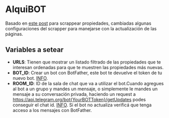 # AlquiBOT

Basado en [este post](https://dev.to/fernandezpablo/scrappeando-propiedades-con-python-4cp8) para scrappear propiedades, cambiadas algunas configuraciones del scrapper para manejarse con la actualización de las páginas.


## Variables a setear

- **URLS**: Tienen que mostrar un listado filtrado de las propiedades que te interesan ordenadas para que te muestren las propiedades más nuevas.
- **BOT_ID**: Crear un bot con BotFather, este bot te devuelve el token de tu nuevo bot. [INFO](https://core.telegram.org/bots).
- **ROOM_ID**: ID de la sala de chat que va a utilizar el bot.Cuando agregues al bot a un grupo y mandes un mensaje, o simplemente le mandes un mensaje a su conversación privada, haciendo un request a  https://api.telegram.org/bot{YourBOTToken}/getUpdates podes conseguir el chat id. [INFO](https://stackoverflow.com/questions/32423837/telegram-bot-how-to-get-a-group-chat-id). Si el bot no actualiza verificá que tenga acceso a los mensajes con BotFather.